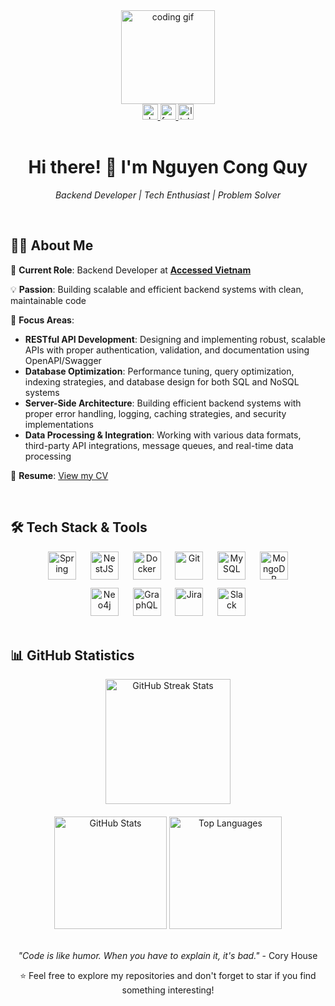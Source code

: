 <div align="center">
  <img height="150" src="https://media.giphy.com/media/M9gbBd9nbDrOTu1Mqx/giphy.gif" alt="coding gif" />
</div>

<div align="center">
  <a href="https://app.slack.com/congquynguyen" target="_blank">
    <img src="https://img.shields.io/static/v1?message=Slack&logo=slack&label=&color=4A154B&logoColor=white&labelColor=&style=for-the-badge" height="25" alt="slack logo" />
  </a>
  <a href="https://www.facebook.com/nguyencong.quy.100" target="_blank">
    <img src="https://img.shields.io/static/v1?message=Facebook&logo=facebook&label=&color=1877F2&logoColor=white&labelColor=&style=for-the-badge" height="25" alt="facebook logo" />
  </a>
  <a href="https://www.linkedin.com/in/congquynguyen296" target="_blank">
    <img src="https://img.shields.io/static/v1?message=LinkedIn&logo=linkedin&label=&color=0077B5&logoColor=white&labelColor=&style=for-the-badge" height="25" alt="linkedin logo" />
  </a>
</div>

<br>

<h1 align="center">Hi there! 👋 I'm Nguyen Cong Quy</h1>

<p align="center">
  <em>Backend Developer | Tech Enthusiast | Problem Solver</em>
</p>

<br>

## 👨‍💻 About Me

🚀 **Current Role**: Backend Developer at **[Accessed Vietnam](https://www.accessed.co/)**

💡 **Passion**: Building scalable and efficient backend systems with clean, maintainable code

🎯 **Focus Areas**:
- **RESTful API Development**: Designing and implementing robust, scalable APIs with proper authentication, validation, and documentation using OpenAPI/Swagger
- **Database Optimization**: Performance tuning, query optimization, indexing strategies, and database design for both SQL and NoSQL systems
- **Server-Side Architecture**: Building efficient backend systems with proper error handling, logging, caching strategies, and security implementations
- **Data Processing & Integration**: Working with various data formats, third-party API integrations, message queues, and real-time data processing

📄 **Resume**: [View my CV](https://drive.google.com/file/d/1ImZdlH23P5jE3iS6h4rVqqLxu9pBapnW/view?usp=drive_link)

<br>

## 🛠️ Tech Stack & Tools

<div align="center">
  <img src="https://cdn.jsdelivr.net/gh/devicons/devicon/icons/spring/spring-original.svg" height="45" alt="Spring" title="Spring Framework" />
  <img width="15" />
  <img src="https://cdn.jsdelivr.net/gh/devicons/devicon/icons/nestjs/nestjs-original.svg" height="45" alt="NestJS" title="NestJS" />
  <img width="15" />
  <img src="https://cdn.jsdelivr.net/gh/devicons/devicon/icons/docker/docker-original.svg" height="45" alt="Docker" title="Docker" />
  <img width="15" />
  <img src="https://cdn.jsdelivr.net/gh/devicons/devicon/icons/git/git-original.svg" height="45" alt="Git" title="Git" />
  <img width="15" />
  <img src="https://cdn.jsdelivr.net/gh/devicons/devicon/icons/mysql/mysql-original.svg" height="45" alt="MySQL" title="MySQL" />
  <img width="15" />
  <img src="https://cdn.jsdelivr.net/gh/devicons/devicon/icons/mongodb/mongodb-original.svg" height="45" alt="MongoDB" title="MongoDB" />
</div>

<div align="center" style="margin-top: 10px;">
  <img src="https://cdn.jsdelivr.net/gh/devicons/devicon/icons/neo4j/neo4j-original.svg" height="45" alt="Neo4j" title="Neo4j" />
  <img width="15" />
  <img src="https://cdn.jsdelivr.net/gh/devicons/devicon/icons/graphql/graphql-plain.svg" height="45" alt="GraphQL" title="GraphQL" />
  <img width="15" />
  <img src="https://cdn.jsdelivr.net/gh/devicons/devicon/icons/jira/jira-original.svg" height="45" alt="Jira" title="Jira" />
  <img width="15" />
  <img src="https://cdn.jsdelivr.net/gh/devicons/devicon/icons/slack/slack-original.svg" height="45" alt="Slack" title="Slack" />
</div>

<br>

## 📊 GitHub Statistics

<div align="center">
  <img src="https://nirzak-streak-stats.vercel.app/?user=congquynguyen296&theme=dark&hide_border=false&border_radius=10" height="200" alt="GitHub Streak Stats" />
</div>

<div align="center" style="margin-top: 20px;">
  <img src="https://github-readme-stats.vercel.app/api?username=congquynguyen296&show_icons=true&theme=dark&hide_border=false&border_radius=10" height="180" alt="GitHub Stats" />
  <img src="https://github-readme-stats.vercel.app/api/top-langs/?username=congquynguyen296&layout=compact&theme=dark&hide_border=false&border_radius=10" height="180" alt="Top Languages" />
</div>

<br>

<div align="center">
  <p><em>"Code is like humor. When you have to explain it, it's bad."</em> - Cory House</p>
  
  <p>⭐ Feel free to explore my repositories and don't forget to star if you find something interesting!</p>
</div>
